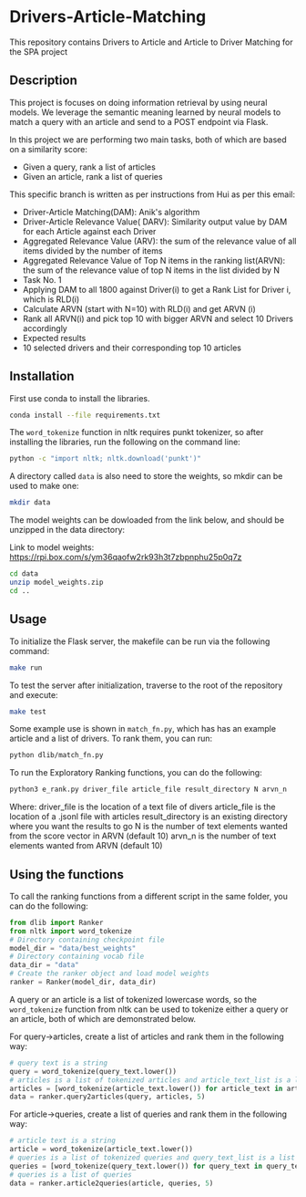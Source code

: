 # Drivers-Article-Matching
This repository contains Drivers to Article and Article to Driver Matching for the SPA project

## Description
This project is focuses on doing information retrieval by using neural models. 
We leverage the semantic meaning learned by neural models to match a query with an article and send to a POST endpoint via Flask.

In this project we are performing two main tasks, both of which are based on a similarity score: 
- Given a query, rank a list of articles
- Given an article, rank a list of queries  

This specific branch is written as per instructions from Hui as per this email:

- Driver-Article Matching(DAM): Anik's algorithm
- Driver-Article Relevance Value( DARV): Similarity output value by DAM for each Article against each Driver
- Aggregated Relevance Value (ARV): the sum of the relevance value of all items divided by the number of items
- Aggregated Relevance Value of Top N items in the ranking list(ARVN): the sum of the relevance value of top N items in the list divided by N
- Task No. 1
- Applying DAM to all 1800 against Driver(i) to get a Rank List for Driver i, which is RLD(i)
- Calculate ARVN (start with N=10) with RLD(i) and get ARVN (i)
- Rank all ARVN(i) and pick top 10 with bigger ARVN and select 10 Drivers accordingly
- Expected results
- 10 selected drivers and their corresponding top 10 articles

## Installation
First use conda to install the libraries.
```bash
conda install --file requirements.txt
```

The `word_tokenize` function in nltk requires punkt tokenizer, so after installing the libraries, run the following on the command line:
```bash
python -c "import nltk; nltk.download('punkt')"
```

A directory called `data` is also need to store the weights, so mkdir can be used to make one:
```bash
mkdir data
```
The model weights can be dowloaded from the link below, and should be unzipped in the data directory:

Link to model weights: https://rpi.box.com/s/ym36qaofw2rk93h3t7zbpnphu25p0q7z

```bash
cd data
unzip model_weights.zip
cd ..
```

## Usage
To initialize the Flask server, the makefile can be run via the following command:
```bash
make run
```

To test the server after initialization, traverse to the root of the repository and execute:

```bash
make test
```

Some example use is shown in `match_fn.py`, which has has an example article and a list of drivers.
To rank them, you can run:
```bash
python dlib/match_fn.py
```

To run the Exploratory Ranking functions, you can do the following:
```python
python3 e_rank.py driver_file article_file result_directory N arvn_n
```
Where:
driver_file is the location of a text file of divers
article_file is the location of a .jsonl file with articles
result_directory is an existing directory where you want the results to go
N is the number of text elements wanted from the score vector in ARVN (default 10) 
arvn_n is the number of text elements wanted from ARVN (default 10)

## Using the functions
To call the ranking functions from a different script in the same folder, you can do the following:
```python
from dlib import Ranker
from nltk import word_tokenize
# Directory containing checkpoint file
model_dir = "data/best_weights"
# Directory containing vocab file
data_dir = "data"
# Create the ranker object and load model weights
ranker = Ranker(model_dir, data_dir)
```

A query or an article is a list of tokenized lowercase words, so the `word_tokenize` function from nltk can be used to tokenize either a query or an article, both of which are demonstrated below.

For query->articles, create a list of articles and rank them in the following way:
```python
# query text is a string
query = word_tokenize(query_text.lower())
# articles is a list of tokenized articles and article_text_list is a list of article texts
articles = [word_tokenize(article_text.lower()) for article_text in article_text_list]
data = ranker.query2articles(query, articles, 5)
```

For article->queries, create a list of queries and rank them in the following way:
```python
# article text is a string
article = word_tokenize(article_text.lower())
# queries is a list of tokenized queries and query_text_list is a list of query texts
queries = [word_tokenize(query_text.lower()) for query_text in query_text_list]
# queries is a list of queries
data = ranker.article2queries(article, queries, 5)
```